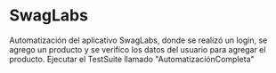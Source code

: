 # SwagLabs
Automatización del aplicativo SwagLabs, donde se realizó un login, se agrego un producto y se verifico los datos del usuario para agregar el producto.
Ejecutar el TestSuite llamado 
"AutomatizaciónCompleta"
